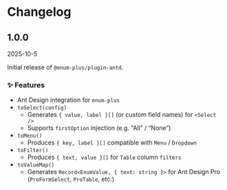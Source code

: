 <!-- markdownlint-disable MD009 MD024 -->

# Changelog

## 1.0.0

2025-10-5

Initial release of `@enum-plus/plugin-antd`.

### ✨ Features

- Ant Design integration for `enum-plus`
- `toSelect(config)`
  - Generates `{ value, label }[]` (or custom field names) for `<Select />`
  - Supports `firstOption` injection (e.g. “All” / “None”)
- `toMenu()`
  - Produces `{ key, label }[]` compatible with `Menu` / `Dropdown`
- `toFilter()`
  - Produces `{ text, value }[]` for `Table` column `filters`
- `toValueMap()`
  - Generates `Record<EnumValue, { text: string }>` for Ant Design Pro (`ProFormSelect`, `ProTable`, etc.)
